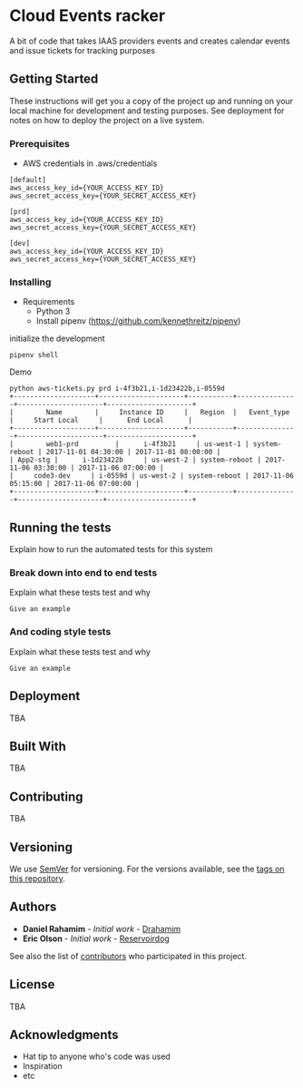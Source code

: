 # Cloud Events racker

A bit of code that takes IAAS providers events and creates calendar events and issue tickets for tracking purposes

## Getting Started

These instructions will get you a copy of the project up and running on your local machine for development and testing purposes. See deployment for notes on how to deploy the project on a live system.

### Prerequisites

* AWS credentials in .aws/credentials
```
[default]
aws_access_key_id={YOUR_ACCESS_KEY_ID}
aws_secret_access_key={YOUR_SECRET_ACCESS_KEY}

[prd]
aws_access_key_id={YOUR_ACCESS_KEY_ID}
aws_secret_access_key={YOUR_SECRET_ACCESS_KEY}

[dev]
aws_access_key_id={YOUR_ACCESS_KEY_ID}
aws_secret_access_key={YOUR_SECRET_ACCESS_KEY}
```

### Installing

* Requirements
  * Python 3
  * Install pipenv (https://github.com/kennethreitz/pipenv)

initialize the development

```
pipenv shell 
```

Demo
```
python aws-tickets.py prd i-4f3b21,i-1d23422b,i-0559d
+--------------------+---------------------+-----------+---------------+---------------------+---------------------+
|        Name        |     Instance ID     |   Region  |   Event_type  |     Start Local     |      End Local      |
+--------------------+---------------------+-----------+---------------+---------------------+---------------------+
|        web1-prd         |      i-4f3b21     | us-west-1 | system-reboot | 2017-11-01 04:30:00 | 2017-11-01 08:00:00 |
| App2-stg |      i-1d23422b     | us-west-2 | system-reboot | 2017-11-06 03:30:00 | 2017-11-06 07:00:00 |
|     code3-dev     | i-0559d | us-west-2 | system-reboot | 2017-11-06 05:15:00 | 2017-11-06 07:00:00 |
+--------------------+---------------------+-----------+---------------+---------------------+---------------------+
```



## Running the tests

Explain how to run the automated tests for this system

### Break down into end to end tests

Explain what these tests test and why

```
Give an example
```

### And coding style tests

Explain what these tests test and why

```
Give an example
```

## Deployment

TBA

## Built With

TBA

## Contributing

TBA

## Versioning

We use [SemVer](http://semver.org/) for versioning. For the versions available, see the [tags on this repository](https://github.com/V6-Networks/cloud_events_tracker/tags). 

## Authors

* **Daniel Rahamim** - *Initial work* - [Drahamim](https://github.com/drahamim)
* **Eric Olson** - *Initial work* - [Reservoirdog](https://github.com/reservoirdog)

See also the list of [contributors](https://github.com/V6-Networks/cloud_events_tracker/contributors) who participated in this project.

## License

TBA

## Acknowledgments

* Hat tip to anyone who's code was used
* Inspiration
* etc

